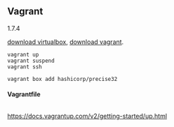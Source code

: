 Vagrant
-

1.7.4

[download virtualbox](https://www.virtualbox.org/wiki/Linux_Downloads),
[download vagrant](https://www.vagrantup.com/downloads.html).

````
vagrant up
vagrant suspend
vagrant ssh

vagrant box add hashicorp/precise32
````

#### Vagrantfile
````
````

https://docs.vagrantup.com/v2/getting-started/up.html
